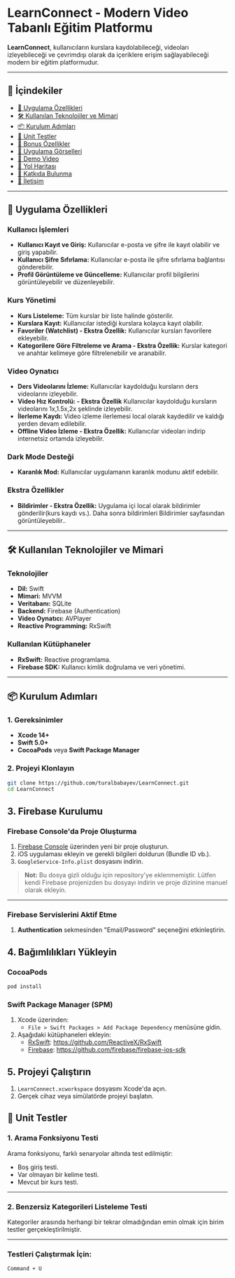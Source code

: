 # LearnConnect - Modern Video Tabanlı Eğitim Platformu

**LearnConnect**, kullanıcıların kurslara kaydolabileceği, videoları izleyebileceği ve çevrimdışı olarak da içeriklere erişim sağlayabileceği modern bir eğitim platformudur.

---

## 🎯 İçindekiler
- [📱 Uygulama Özellikleri](#-uygulama-özellikleri)
- [🛠️ Kullanılan Teknolojiler ve Mimari](#️-kullanılan-teknolojiler-ve-mimari)
- [📦 Kurulum Adımları](#-kurulum-adımları)
- [🧪 Unit Testler](#-unit-testler)
- [🎁 Bonus Özellikler](#-bonus-özellikler)
- [🌟 Uygulama Görselleri](#-uygulama-görselleri)
- [🎥 Demo Video](#-demo-video)
- [📜 Yol Haritası](#-yol-haritası)
- [🤝 Katkıda Bulunma](#-katkıda-bulunma)
- [📧 İletişim](#-iletişim)

---
## 📱 Uygulama Özellikleri

### Kullanıcı İşlemleri
- **Kullanıcı Kayıt ve Giriş:** Kullanıcılar e-posta ve şifre ile kayıt olabilir ve giriş yapabilir.
- **Kullanıcı Şifre Sıfırlama:** Kullanıcılar e-posta ile şifre sıfırlama bağlantısı gönderebilir.
- **Profil Görüntüleme ve Güncelleme:** Kullanıcılar profil bilgilerini görüntüleyebilir ve düzenleyebilir.

### Kurs Yönetimi
- **Kurs Listeleme:** Tüm kurslar bir liste halinde gösterilir.
- **Kurslara Kayıt:** Kullanıcılar istediği kurslara kolayca kayıt olabilir.
- **Favoriler (Watchlist) - Ekstra Özellik:** Kullanıcılar kursları favorilere ekleyebilir.
- **Kategorilere Göre Filtreleme ve Arama - Ekstra Özellik:** Kurslar kategori ve anahtar kelimeye göre filtrelenebilir ve aranabilir.

### Video Oynatıcı
- **Ders Videolarını İzleme:** Kullanıcılar kaydolduğu kursların ders videolarını izleyebilir.
- **Video Hız Kontrolü: - Ekstra Özellik** Kullanıcılar kaydolduğu kursların videolarını 1x,1.5x,2x şeklinde izleyebilir.
- **İlerleme Kaydı:** Video izleme ilerlemesi local olarak kaydedilir ve kaldığı yerden devam edilebilir.
- **Offline Video İzleme - Ekstra Özellik:** Kullanıcılar videoları indirip internetsiz ortamda izleyebilir.

### Dark Mode Desteği
- **Karanlık Mod:** Kullanıcılar uygulamanın karanlık modunu aktif edebilir.

### Ekstra Özellikler
- **Bildirimler - Ekstra Özellik:** Uygulama içi local olarak bildirimler gönderilir(kurs kaydı vs.). Daha sonra bildirimleri Bildirimler sayfasından görüntüleyebilir..

---

## 🛠️ Kullanılan Teknolojiler ve Mimari

### Teknolojiler
- **Dil:** Swift
- **Mimari:** MVVM
- **Veritabanı:** SQLite
- **Backend:** Firebase (Authentication)
- **Video Oynatıcı:** AVPlayer
- **Reactive Programming:** RxSwift

### Kullanılan Kütüphaneler
- **RxSwift:** Reactive programlama.
- **Firebase SDK:** Kullanıcı kimlik doğrulama ve veri yönetimi.
  
---

## 📦 Kurulum Adımları

### 1. Gereksinimler
- **Xcode 14+**
- **Swift 5.0+**
- **CocoaPods** veya **Swift Package Manager**

### 2. Projeyi Klonlayın
```bash
git clone https://github.com/turalbabayev/LearnConnect.git
cd LearnConnect
```

## 3. Firebase Kurulumu

### Firebase Console'da Proje Oluşturma

1. [Firebase Console](https://console.firebase.google.com/) üzerinden yeni bir proje oluşturun.
2. iOS uygulaması ekleyin ve gerekli bilgileri doldurun (Bundle ID vb.).
3. `GoogleService-Info.plist` dosyasını indirin.

> **Not:** Bu dosya gizli olduğu için repository'ye eklenmemiştir. Lütfen kendi Firebase projenizden bu dosyayı indirin ve proje dizinine manuel olarak ekleyin.

---

### Firebase Servislerini Aktif Etme

1. **Authentication** sekmesinden "Email/Password" seçeneğini etkinleştirin.

## 4. Bağımlılıkları Yükleyin

### CocoaPods

```bash
pod install
```

### Swift Package Manager (SPM)

1. Xcode üzerinden:
   - `File > Swift Packages > Add Package Dependency` menüsüne gidin.
2. Aşağıdaki kütüphaneleri ekleyin:
   - [RxSwift](https://github.com/ReactiveX/RxSwift): https://github.com/ReactiveX/RxSwift
   - [Firebase](https://github.com/firebase/firebase-ios-sdk): https://github.com/firebase/firebase-ios-sdk

## 5. Projeyi Çalıştırın

1. `LearnConnect.xcworkspace` dosyasını Xcode'da açın.
2. Gerçek cihaz veya simülatörde projeyi başlatın.

## 🧪 Unit Testler

### 1. Arama Fonksiyonu Testi
Arama fonksiyonu, farklı senaryolar altında test edilmiştir:
- Boş giriş testi.
- Var olmayan bir kelime testi.
- Mevcut bir kurs testi.

---

### 2. Benzersiz Kategorileri Listeleme Testi
Kategoriler arasında herhangi bir tekrar olmadığından emin olmak için birim testler gerçekleştirilmiştir.

---

### Testleri Çalıştırmak İçin:
`Command + U`



